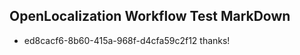 ## OpenLocalization Workflow Test MarkDown
* ed8cacf6-8b60-415a-968f-d4cfa59c2f12 thanks!

<!--HONumber=Aug16_HO3-->


